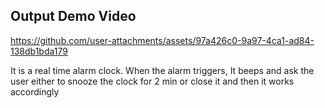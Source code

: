 ## Output Demo Video

https://github.com/user-attachments/assets/97a426c0-9a97-4ca1-ad84-138db1bda179

It is a real time alarm clock.
When the alarm triggers, It beeps and ask the user either  to snooze the clock for 2 min or close it 
and then it works accordingly 
